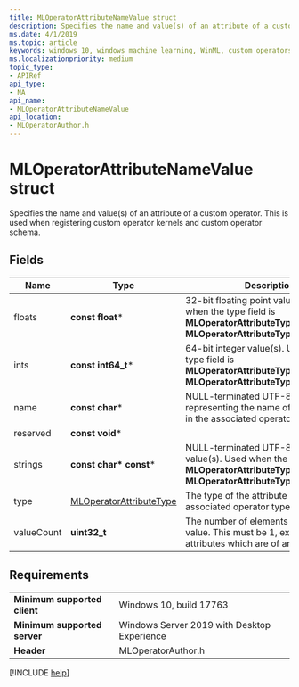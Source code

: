 ```yaml
---
title: MLOperatorAttributeNameValue struct
description: Specifies the name and value(s) of an attribute of a custom operator.
ms.date: 4/1/2019
ms.topic: article
keywords: windows 10, windows machine learning, WinML, custom operators, MLOperatorAttributeNameValue
ms.localizationpriority: medium
topic_type:
- APIRef
api_type:
- NA
api_name:
- MLOperatorAttributeNameValue
api_location:
- MLOperatorAuthor.h
---
```


# MLOperatorAttributeNameValue struct

Specifies the name and value(s) of an attribute of a custom operator. This is used when registering custom operator kernels and custom operator schema.

## Fields

| Name       | Type                    | Description |
|------------|-------------------------|-------------|
| floats     | **const float***            | 32-bit floating point value(s). Used when the type field is **MLOperatorAttributeType::Float** or **MLOperatorAttributeType::FloatArray**. |
| ints       | **const int64_t***          | 64-bit integer value(s). Used when the type field is **MLOperatorAttributeType::Int** or **MLOperatorAttributeType::IntArray**. |
| name       | **const char***             | NULL-terminated UTF-8 string representing the name of the attribute in the associated operator type. |
| reserved   | **const void***             |             |
| strings    | **const char\* const***      | NULL-terminated UTF-8 string value(s). Used when the type field is **MLOperatorAttributeType::String** or **MLOperatorAttributeType::StringArray**. |
| type       | [MLOperatorAttributeType](MLOperatorAttributeType.md) | The type of the attribute in the associated operator type. |
| valueCount | **uint32_t**                | The number of elements in the attribute value. This must be 1, except for attributes which are of array types. |

## Requirements

| | |
|-|-|
| **Minimum supported client** | Windows 10, build 17763 |
| **Minimum supported server** | Windows Server 2019 with Desktop Experience |
| **Header** | MLOperatorAuthor.h |

[!INCLUDE [help](../../includes/get-help.md)]
